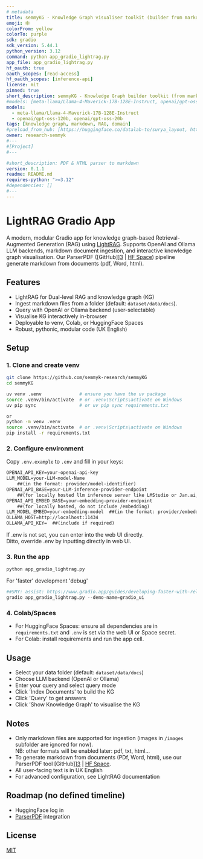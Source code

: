 ```yaml
---
# metadata
title: semmyKG - Knowledge Graph visualiser toolkit (builder from markdown)
emoji: 🕸️
colorFrom: yellow
colorTo: purple
sdk: gradio
sdk_version: 5.44.1
python_version: 3.12
command: python app_gradio_lightrag.py
app_file: app_gradio_lightrag.py
hf_oauth: true
oauth_scopes: [read-access]
hf_oauth_scopes: [inference-api]
license: mit
pinned: true
short_description: semmyKG - Knowledge Graph builder toolkit (from markdown) | (Use ParserPDF for PDF, Word & HTML parser to markdown)
#models: [meta-llama/Llama-4-Maverick-17B-128E-Instruct, openai/gpt-oss-120b, openai/gpt-oss-20b, ]
models: 
  - meta-llama/Llama-4-Maverick-17B-128E-Instruct
  - openai/gpt-oss-120b, openai/gpt-oss-20b
tags: [knowledge graph, markdown, RAG, domain]
#preload_from_hub: [https://huggingface.co/datalab-to/surya_layout, https://huggingface.co/datalab-to/surya_tablerec, huggingface.co/datalab-to/line_detector0, https://huggingface.co/tarun-menta/ocr_error_detection/blob/main/config.json]
owner: research-semmyk
#---
#[Project]
#---

#short_description: PDF & HTML parser to markdown
version: 0.1.1
readme: README.md
requires-python: ">=3.12"
#dependencies: []
#---
---
```


# LightRAG Gradio App

A modern, modular Gradio app for knowledge graph-based Retrieval-Augmented Generation (RAG) using [LightRAG][1]. Supports OpenAI and Ollama LLM backends, markdown document ingestion, and interactive knowledge graph visualisation. Our ParserPDF ([GitHub]][3] | [HF Space][4]) pipeline generate markdown from documents (pdf, Word, html).

## Features
- LightRAG for Dual-level RAG and knowledge graph (KG)
- Ingest markdown files from a folder (default: `dataset/data/docs`). 
- Query with OpenAI or Ollama backend (user-selectable)
- Visualise KG interactively in-browser
- Deployable to venv, Colab, or HuggingFace Spaces
- Robust, pythonic, modular code (UK English)

## Setup

### 1. Clone and create venv
```bash
git clone https://github.com/semmyk-research/semmyKG
cd semmyKG

uv venv .venv              # ensure you have the uv package
source .venv/bin/activate  # or .venv\Scripts\activate on Windows
uv pip sync                # or uv pip sync requirements.txt

or 
python -m venv .venv
source .venv/bin/activate  # or .venv\Scripts\activate on Windows
pip install -r requirements.txt
```

### 2. Configure environment
Copy `.env.example` to `.env` and fill in your keys:
```markdown
OPENAI_API_KEY=your-openai-api-key
LLM_MODEL=your-LLM-model-Name 
    ##(in the format: provider/model-identifier)
OPENAI_API_BASE=your-LLM-inference-provider-endpoint 
    ##(for locally hosted llm inference server like LMStudio or Jan.ai, follow ollama host adding /v1: http://localhost:1234/v1)
OPENAI_API_EMBED_BASE=your-embedding-provider-endpoint 
    ##(for locally hosted, do not include /embedding)
LLM_MODEL_EMBED=your-embedding-model  ##(in the format: provider/embedding-name)
OLLAMA_HOST=http://localhost:11434
OLLAMA_API_KEY=  ##(include if required)
```  
If .env is not set, you can enter into the web UI directly. <br>
Ditto, override .env by inputting directly in web UI.

### 3. Run the app
```bash
python app_gradio_lightrag.py
```  
For 'faster' development 'debug'

```python
##SMY: assist: https://www.gradio.app/guides/developing-faster-with-reload-mode
gradio app_gradio_lightrag.py --demo-name=gradio_ui
```

### 4. Colab/Spaces
- For HuggingFace Spaces: ensure all dependencies are in `requirements.txt` and `.env` is set via the web UI or Space secret.
- For Colab: install requirements and run the app cell.

## Usage
- Select your data folder (default: `dataset/data/docs`)
- Choose LLM backend (OpenAI or Ollama)
- Enter your query and select query mode
- Click 'Index Documents' to build the KG
- Click 'Query' to get answers
- Click 'Show Knowledge Graph' to visualise the KG

## Notes
- Only markdown files are supported for ingestion (images in `/images` subfolder are ignored for now). <br>NB: other formats will be enabled later: pdf, txt, html...
- To generate markdown from documents (PDf, Word, html), use our ParserPDF tool [GitHub]][3] | [HF Space][4].
- All user-facing text is in UK English
- For advanced configuration, see LightRAG documentation

## Roadmap (no defined timeline)
- HuggingFace log in
- [ParserPDF][3] integration

## License
[MIT][2] 

[1]: https://github.com/HKUDS/LightRAG "LightRAG GitHub"
[2]: https://opensource.org/license/mit "MIT License"
[3]: https://github.com/semmyk-research/parserPDF "ParserPDF (GitHub)"
[4]: https://huggingface.co/spaces/semmyk/parserPDF "ParserPDF (HF Space)"